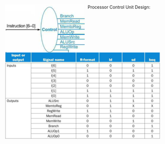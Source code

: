 Processor Control Unit Design:
<img src="pic.png"
     alt="unit picture"
     style="float: left; margin-right: 10px;" />


<img src="control.png"
     alt="Control Unit"
     style="float: left; margin-right: 10px;" />